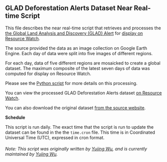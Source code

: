 ## GLAD Deforestation Alerts Dataset Near Real-time Script
This file describes the near real-time script that retrieves and processes the [the Global Land Analysis and Discovery (GLAD) Alert](http://iopscience.iop.org/article/10.1088/1748-9326/11/3/034008) for [display on Resource Watch](http://resourcewatch.org/data/explore/6ec78a52-3fb2-478f-a02b-abafa5328244).

The source provided the data as an image collection on Google Earth Engine. Each day of data were split into five images of different regions.

For each day, data of five different regions are mosaicked to create a global dataset. The maximum composite of the latest seven days of data was computed for display on Resource Watch.

Please see the [Python script](https://github.com/resource-watch/nrt-scripts/blob/master/for_003_nrt_glad_deforestation_alerts/contents/src/__init__.py) for more details on this processing.

You can view the processed GLAD Deforestation Alerts dataset [on Resource Watch](http://resourcewatch.org/data/explore/6ec78a52-3fb2-478f-a02b-abafa5328244).

You can also download the original dataset [from the source website](http://iopscience.iop.org/article/10.1088/1748-9326/11/3/034008).

**Schedule**

This script is run daily. The exact time that the script is run to update the dataset can be found in the the `time.cron` file. This time is in Coordinated Universal Time (UTC), expressed in cron format.


###### Note: This script was originally written by [Yujing Wu](https://www.wri.org/profile/yujing-wu), and is currently maintained by [Yujing Wu](https://www.wri.org/profile/yujing-wu).
